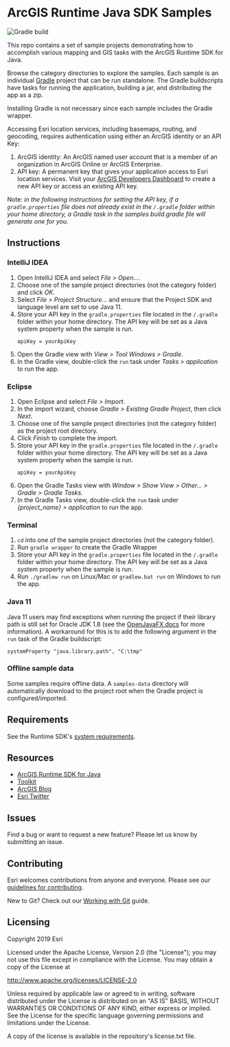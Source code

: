 # ArcGIS Runtime Java SDK Samples

![Gradle build](https://github.com/Esri/arcgis-runtime-samples-java/workflows/Java%20CI%20with%20Gradle/badge.svg)

This repo contains a set of sample projects demonstrating how to accomplish various mapping and GIS tasks with the ArcGIS Runtime SDK for Java.

Browse the category directories to explore the samples. Each sample is an individual [Gradle](https://docs.gradle.org/current/userguide/userguide.html) project that can be run standalone. The Gradle buildscripts have tasks for running the application, building a jar, and distributing the app as a zip.

Installing Gradle is not necessary since each sample includes the Gradle wrapper.

Accessing Esri location services, including basemaps, routing, and geocoding, requires authentication using either an ArcGIS identity or an API Key:
 1. ArcGIS identity: An ArcGIS named user account that is a member of an organization in ArcGIS Online or ArcGIS Enterprise.
 2. API key: A permanent key that gives your application access to Esri location services. Visit your [ArcGIS Developers Dashboard](https://developers.arcgis.com/dashboard) to create a new API key or access an existing API key.

Note: *in the following instructions for setting the API key, if a `gradle.properties` file does not already exist in the `/.gradle` folder within your home directory, a Gradle task in the samples build.gradle file will generate one for you.*

## Instructions

### IntelliJ IDEA

1. Open IntelliJ IDEA and select _File > Open..._.
2. Choose one of the sample project directories (not the category folder) and click _OK_.
3. Select _File > Project Structure..._ and ensure that the Project SDK and language level are set to use Java 11.
4. Store your API key in the `gradle.properties` file located in the `/.gradle` folder within your home directory. The API key will be set as a Java system property when the sample is run.
   ```
   apiKey = yourApiKey
   ```
5. Open the Gradle view with _View > Tool Windows > Gradle_.
6. In the Gradle view, double-click the `run` task under _Tasks > application_ to run the app.

### Eclipse

1. Open Eclipse and select _File > Import_.
2. In the import wizard, choose _Gradle > Existing Gradle Project_, then click _Next_.
3. Choose one of the sample project directories (not the category folder) as the project root directory.
4. Click _Finish_ to complete the import.
5. Store your API key in the `gradle.properties` file located in the `/.gradle` folder within your home directory. The API key will be set as a Java system property when the sample is run.
   ```
   apiKey = yourApiKey
   ```
6. Open the Gradle Tasks view with _Window > Show View > Other... > Gradle > Gradle Tasks_.
7. In the Gradle Tasks view, double-click the `run` task under _{project_name} > application_ to run the app.

### Terminal

1. `cd` into one of the sample project directories (not the category folder).
2. Run `gradle wrapper` to create the Gradle Wrapper
3. Store your API key in the `gradle.properties` file located in the `/.gradle` folder within your home directory. The API key will be set as a Java system property when the sample is run.
4. Run `./gradlew run` on Linux/Mac or `gradlew.bat run` on Windows to run the app.

### Java 11
Java 11 users may find exceptions when running the project if their library path is still set for Oracle JDK 1.8 (see the [OpenJavaFX docs](https://openjfx.io/openjfx-docs/) for more information). A workaround for this is to add the following argument in the `run` task of the Gradle buildscript:
```
systemProperty "java.library.path", "C:\tmp"
```

### Offline sample data
Some samples require offline data. A `samples-data` directory will automatically download to the project root when the Gradle project is configured/imported.

## Requirements

See the Runtime SDK's [system requirements](https://developers.arcgis.com/java/latest/guide/system-requirements-for-quartz.htm).

## Resources

* [ArcGIS Runtime SDK for Java](https://developers.arcgis.com/java/)  
* [Toolkit](https://github.com/Esri/arcgis-runtime-toolkit-java)
* [ArcGIS Blog](https://blogs.esri.com/esri/arcgis/)  
* [Esri Twitter](https://twitter.com/esri)  

## Issues

Find a bug or want to request a new feature?  Please let us know by submitting an issue.

## Contributing

Esri welcomes contributions from anyone and everyone. Please see our [guidelines for contributing](https://github.com/esri/contributing).

New to Git? Check out our [Working with Git](https://github.com/Esri/arcgis-runtime-samples-java/blob/master/WorkingWithGit.md) guide.

## Licensing

Copyright 2019 Esri

Licensed under the Apache License, Version 2.0 (the "License"); you may not 
use this file except in compliance with the License. You may obtain a copy 
of the License at

http://www.apache.org/licenses/LICENSE-2.0

Unless required by applicable law or agreed to in writing, software 
distributed under the License is distributed on an "AS IS" BASIS, WITHOUT 
WARRANTIES OR CONDITIONS OF ANY KIND, either express or implied. See the 
License for the specific language governing permissions and limitations 
under the License.

A copy of the license is available in the repository's license.txt file.
